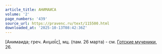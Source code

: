 ```yaml
---
article_title: АНИМАИСА
volume: '2'
page_numbers: '439'
source_url: https://pravenc.ru/text/115500.html
downloaded_at: '2025-10-13T08:42:36Z'
---
```


[Анимаида; греч. ̓Ανιμαΐς], мц. (пам. 26 марта) - см. [Готские мученики](<https://pravenc.ru/text/Готские мученики.html>), 26.
